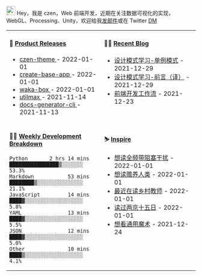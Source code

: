
<img src="https://github.com/metaczen/metaczen/blob/master/octocat.gif" alt="hey" width="24"> Hey，我是 czen，Web 前端开发，近期在关注数据可视化的实现，WebGL、Processing、Unity，欢迎给我[发邮件](mailto:pealstyle@gmail.com)或在 Twitter [DM](https://twitter.com/ac_czen)

<table width="800px">
<tr>
<td valign="top" width="50%">

#### 🌾 <a href="https://github.com/metaczen/metaczen/blob/master/releases.md" target="_blank">Product Releases</a>

<!-- recent_releases starts -->
* <a href='https://github.com/metaczen/czen-theme/releases/tag/v0.0.1' target='_blank'>czen-theme </a> - 2022-01-01
* <a href='https://github.com/metaczen/create-base-app/releases/tag/v0.0.4' target='_blank'>create-base-app </a> - 2022-01-01
* <a href='https://github.com/metaczen/waka-box/releases/tag/v3.0.1' target='_blank'>waka-box </a> - 2022-01-01
* <a href='https://github.com/metaczen/utilmax/releases/tag/v1.0.7' target='_blank'>utilmax </a> - 2021-11-14
* <a href='https://github.com/metaczen/docs-generator-cli/releases/tag/v0.1.0' target='_blank'>docs-generator-cli </a> - 2021-11-13
<!-- recent_releases ends -->

</td>
<td valign="top" width="50%">

#### 🧗‍♂️ <a href="https://github.com/metaczen/blog/issues" target="_blank">Recent Blog</a>

<!-- blog starts -->
* <a href='https://www.github.com/metaczen/blog/issues/3' target='_blank'>设计模式学习-单例模式</a> - 2021-12-29
* <a href='https://www.github.com/metaczen/blog/issues/2' target='_blank'>设计模式学习-前言（译）</a> - 2021-12-29
* <a href='https://www.github.com/metaczen/blog/issues/1' target='_blank'>前端开发工作流</a> - 2021-12-23
<!-- blog ends -->

</td>
</tr>
<tr>
<td valign="top" width="50%">

#### 🤹‍♀️ <a href="https://gist.github.com/metaczen/0c39a3e7b4a372c6cff4a8714271308c" target="_blank">Weekly Development Breakdown</a>

<!-- code_time starts -->

```text
Python       2 hrs 14 mins  ████████████████▒░░░░░░░  53.3%
Markdown           53 mins  ████████▒░░░░░░░░░░░░░░░  21.1%
JavaScript         14 mins  ████▓░░░░░░░░░░░░░░░░░░░   5.8%
YAML               13 mins  ████▓░░░░░░░░░░░░░░░░░░░   5.5%
JSON               12 mins  ████▓░░░░░░░░░░░░░░░░░░░   5.0%
Other              10 mins  ████▒░░░░░░░░░░░░░░░░░░░   4.1%
```

<!-- code_time ends -->

</td>
<td valign="top" width="50%">

#### ⛷️ <a href="https://www.douban.com/people/yushangyuzui/" target="_blank">Inspire</a>

<!-- douban starts -->
* <a href='https://book.douban.com/subject/3571732/' target='_blank'>想读全频带阻塞干扰</a> - 2022-01-01
* <a href='https://book.douban.com/subject/26807576/' target='_blank'>想读赡养人类</a> - 2022-01-01
* <a href='https://book.douban.com/subject/10767124/' target='_blank'>最近在读乡村教师</a> - 2022-01-01
* <a href='https://book.douban.com/subject/35080870/' target='_blank'>读过两京十五日</a> - 2022-01-01
* <a href='http://movie.douban.com/subject/27073244/' target='_blank'>想看通用魔术</a> - 2021-12-24
<!-- douban ends -->

</td>
  </tr>
  </table>
